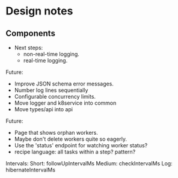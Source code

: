 # Design notes

## Components

* Next steps:
  * non-real-time logging.
  * real-time logging.

Future:
* Improve JSON schema error messages.
* Number log lines sequentially
* Configurable concurrency limits.
* Move logger and k8service into common
* Move types/api into api

Future:
* Page that shows orphan workers.
* Maybe don't delete workers quite so eagerly.
* Use the 'status' endpoint for watching worker status?
* recipe language: all tasks within a step? pattern?

Intervals:
Short: followUpIntervalMs
Medium: checkIntervalMs
Log: hibernateIntervalMs
